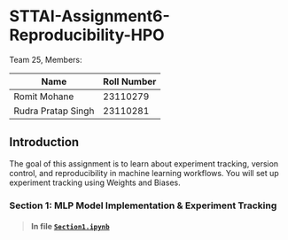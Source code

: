 # STTAI-Assignment6-Reproducibility-HPO


Team 25, Members:     


| Name | Roll Number |  
| ------ | ------ |  
| Romit Mohane | 23110279 |  
| Rudra Pratap Singh | 23110281 |  

## Introduction
The goal of this assignment is to learn about experiment tracking, version control, and reproducibility in machine learning workflows. You will set up experiment tracking using Weights and Biases.

### Section 1: MLP Model Implementation & Experiment Tracking
> #### In file [`Section1.ipynb`](./Section1.ipynb)